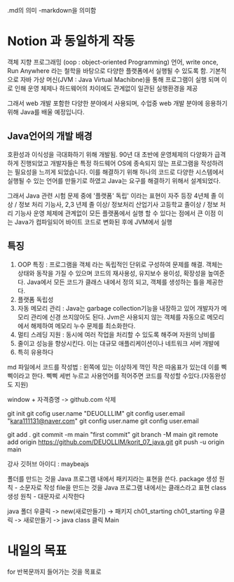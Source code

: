 .md의 의미 -markdown을 의미함

# Notion 과 동일하게 작동

객체 지향 프로그래밍 (oop : object-oriented Programming) 언어, write once,
Run Anywhere 라는 철학을 바탕으로 다양한 플랫폼에서 실행될 수 있도록 함.
기본적으로 자바 가상 머신(JVM : Java Virtual Machibne)을 통해 프로그램이 실행 되며
이로 인해 운영 체제나 하드웨어의 차이에도 관계없이 일관된 실행환경을 제공

그래서 web 개발 포함한 다양한 분야에서 사용되며,
수업중 web 개발 분야에 응용하기 위해 Java를 배울 예정입니다.

## Java언어의 개발 배경

호환성과 이식성을 극대화하기 위해 개발됨. 90년 대 초반에 운영체제의 다양화가
급격하게 진행되었고 개발자들은 특정 하드웨어 OS에 종속되지 않는 프로그램을
작성하려는 필요성을 느끼게 되었습니다. 이를 해결하기 위해 하나의 코드로
다양한 시스템에서 실행될 수 있는 언어를 만들기로 하였고 Java는 요구를 
해결하기 위해서 설계되었다.

그래서 Java 관련 시험 문제 중에  '플랫폼' 독립' 이라는 표현이 자주 등장
4년체 졸 이상 / 정보 처리 기능사, 2,3 년제 졸 이상/ 정보처리 산업기사
고등학교 졸이상 / 정보 처리 기능사
운영 체제에 관계없이 모든 플랫폼에서 실행 할 수 있다는 점에서 큰 이점
이는 Java가 컴파일되어 바이트 코드로 변화된 후에 JVM에서 실행

## 특징
1. OOP 특징 : 프로그램을 객체 라는 독립적인 단위로 구성하여 문제를 해결.
   객체는 상태와 동작을 가질 수 있으며 코드의 재사용성,
   유지보수 용이성, 확장성을 높여준다. Java에서 모든 코드가 클래스 내에서
   정의 되고, 객체를 생성하는  틀을 제공한다.
2. 플랫폼 독립성 
3. 자동 메모리 관리 : Java는 garbage collection기능을 내장하고 있어
   개발자가 메모리 관리에 신경 쓰지않아도 된다. Jvm은 사용되지 않는
   객체를 자동으로 메모리에서 해제하여 메모리 누수 문제를 최소화한다.
4. 멀티 스레딩 지원 : 동시에 여러 작업을 처리할 수 있도록 해주며 자원의 낭비를
5. 줄이고 성능을 향상시킨다. 이는 대규모 애플리케이션이나 네트워크 서버 개발에 
6. 특히 유용하다

md 파일에서 코드를 작성법 : 왼쪽에 있는 이상하게 꺽인 작은 따옴표가 있는데
이를  삑삑이라고 한다. 삑삑 세번 누르고 사용언어를 적어주면
코드를 작성할 수있다.(자동완성도 지원)

window + 자격증명 -> github.com 삭제

git init
git cofig user.name "DEUOLLLIM"
git config user.email "kara111131@naver.com"
git config user.name
git config user.email

git add .
git commit -m main "first commit"
git branch -M main
git remote add origin https://github.com/DEUOLLIM/korit_07_java.git
git push -u origin main

강사 깃허브 아이디 : maybeajs

폴더를 만드는 것을 Java 프로그램 내에서 패키지라는 표현을 쓴다.
package 생성 원칙 - 소문자로 작성
file을 만드는 것을 Java 프로그램 내에서는 클래스라고 표현
class 생성 원칙 - 대문자로 시작한다

java 폴더 우클릭 -> new(새로만들기) -> 패키지
ch01_starting
ch01_starting 우클릭 -> 새로만들기 -> java class 클릭
Main

# 내일의  목표
for 반복문까지 들어가는 것을 목표로

